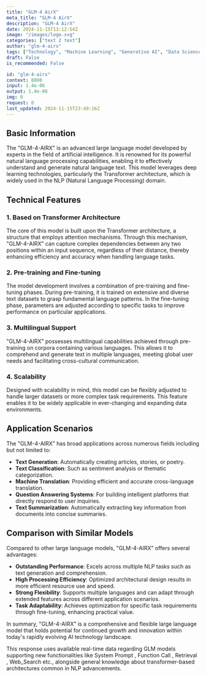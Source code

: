 ```yaml
---
title: "GLM-4 AirX"
meta_title: "GLM-4 AirX"
description: "GLM-4 AirX"
date: 2024-11-15T13:12:54Z
image: "/images/logo.svg"
categories: ["text 2 text"]
author: "glm-4-airx"
tags: ["Technology", "Machine Learning", "Generative AI", "Data Science", "Chatbots"]
draft: False
is_recommended: False

id: "glm-4-airx"
context: 8000
input: 1.4e-06
output: 1.4e-06
img: 0
request: 0
last_updated: 2024-11-15T23:49:16Z
---
```


## Basic Information

The "GLM-4-AIRX" is an advanced large language model developed by experts in the field of artificial intelligence. It is renowned for its powerful natural language processing capabilities, enabling it to effectively understand and generate natural language text. This model leverages deep learning technologies, particularly the Transformer architecture, which is widely used in the NLP (Natural Language Processing) domain.

## Technical Features

### 1. Based on Transformer Architecture

The core of this model is built upon the Transformer architecture, a structure that employs attention mechanisms. Through this mechanism, "GLM-4-AIRX" can capture complex dependencies between any two positions within an input sequence, regardless of their distance, thereby enhancing efficiency and accuracy when handling language tasks.

### 2. Pre-training and Fine-tuning

The model development involves a combination of pre-training and fine-tuning phases. During pre-training, it is trained on extensive and diverse text datasets to grasp fundamental language patterns. In the fine-tuning phase, parameters are adjusted according to specific tasks to improve performance on particular applications.

### 3. Multilingual Support

"GLM-4-AIRX" possesses multilingual capabilities achieved through pre-training on corpora containing various languages. This allows it to comprehend and generate text in multiple languages, meeting global user needs and facilitating cross-cultural communication.

### 4. Scalability

Designed with scalability in mind, this model can be flexibly adjusted to handle larger datasets or more complex task requirements. This feature enables it to be widely applicable in ever-changing and expanding data environments.

## Application Scenarios

The "GLM-4-AIRX" has broad applications across numerous fields including but not limited to:

- **Text Generation**: Automatically creating articles, stories, or poetry.
- **Text Classification**: Such as sentiment analysis or thematic categorization.
- **Machine Translation**: Providing efficient and accurate cross-language translation.
- **Question Answering Systems**: For building intelligent platforms that directly respond to user inquiries.
- **Text Summarization**: Automatically extracting key information from documents into concise summaries.

## Comparison with Similar Models

Compared to other large language models, "GLM-4-AIRX" offers several advantages:

- **Outstanding Performance**: Excels across multiple NLP tasks such as text generation and comprehension.
- **High Processing Efficiency**: Optimized architectural design results in more efficient resource use and speed.
- **Strong Flexibility**: Supports multiple languages and can adapt through extended features across different application scenarios.
- **Task Adaptability**: Achieves optimization for specific task requirements through fine-tuning, enhancing practical value.

In summary, "GLM-4-AIRX" is a comprehensive and flexible large language model that holds potential for continued growth and innovation within today's rapidly evolving AI technology landscape.

This response uses available real-time data regarding GLM models supporting new functionalities like System Prompt , Function Call , Retrieval , Web_Search etc., alongside general knowledge about transformer-based architectures common in NLP advancements.

